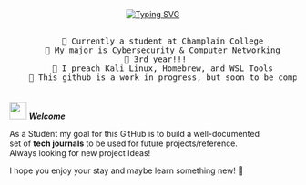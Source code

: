 <div align="center">
  <a href="https://git.io/typing-svg">
    <img src="https://readme-typing-svg.demolab.com?font=Fira+Code&pause=1000&width=435&lines=I'm+Louis%2C+welcome+to+my+github+%3A)" alt="Typing SVG" />
  </a>
  <br><br>
  <pre style="margin-bottom: 20px;">
    🏫 Currently a student at Champlain College
    💼 My major is Cybersecurity & Computer Networking
    📖 3rd year!!!   
    🤔 I preach Kali Linux, Homebrew, and WSL Tools
    🔨 This github is a work in progress, but soon to be completed
  </pre>
</div>


<img src="https://media.giphy.com/media/ObNTw8Uzwy6KQ/giphy.gif" width="30px">&nbsp;***Welcome***

As a Student my goal for this GitHub is to build a well-documented <br> set of <strong>tech journals</strong> to be used for future projects/reference.<br> Always looking for new project Ideas! <br>

I hope you enjoy your stay and maybe learn something new! 🚀
